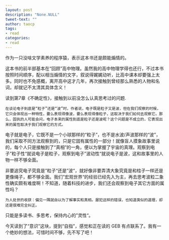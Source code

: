 ```yaml
---
layout: post
description: "None.NULL"
tweet-text: ""
author: taocp
tags:
- read
categories:
- read
---
```

作为一只没啥文学素养的程序猿，表示这本书还是颇能煽情的。

这本书的前半部基本在“回顾”高中物理。虽然我的高中物理学得也还行，不过本书按照时间顺序，配以相当煽情的文字，叙说得娓娓动听，比高中课本却要强上太多。同时也不免感概，离开高中这才几年，再次接触到曾经那么熟悉的人物和名词，却就记不太清其具体含义！

读到第7章《不确定性》，接触到以前没怎么认真思考过的问题.

    在谈论电子到底是“粒子”还是“波”时，作者说，电子既是粒子又是波，但在我们观察的时候，它只会体现出一种特性，要么表现得像波，要么表现得像粒子，这取决于我们如何去观察它。那么，固执的人可能会问，电子本来的属性到底是粒子还是波呢？这个问题是不成立的，它表现出来的属性取决于我们观察它的方式。

电子就是电子，它既不是一个小球那样的“粒子”，也不是水波/声波那样的“波”，我们采取不同方法观察到的，只是它固有属性的一部分！就像盲人摸象故事里说的，每个人只是接触到了“真相”的一角，便以为掌握了宇宙的真理。观察到电子”粒子性“就说电子是粒子，观察到电子”波动性“就说电子是波，这和故事里的人物一样不够全面。
    
非要追究电子究竟是”粒子“还是”波“，就好像非要弄清大象究竟是和柱子一样还是更像绳子，都不够全面。我们”宏观世界“的经验已经先入为主，再去思考波粒二象性确实颇有难度啊！不知道，随着科技的进步，我们还会观察到电子其它方面的属性吗？

    为人处世的收获：偏见一隅就自以为了解事实和真相。屡犯这样的错误，也知道类似的道理，却还是很难完全纠正。

只能是多读书、多思考，保持内心的”灵性“。

今天读到了“意识”这块，提到“自指”，感觉和正在读的 GEB 有点联系了。我有一个绝妙的想法，可惜时间不够，先不写了吧！
